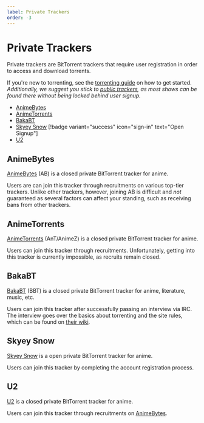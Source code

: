 ```yaml
---
label: Private Trackers
order: -3
---
```


# Private Trackers

Private trackers are BitTorrent trackers that require user registration in order to access and download torrents.

If you're new to torrenting, see the [torrenting guide](/getting-started/torrenting) on how to get started. *Additionally, we suggest you stick to [public trackers](/sourcing/public-trackers), as most shows can be found there without being locked behind user signup.*

- [AnimeBytes](https://animebytes.tv)
- [AnimeTorrents](https://animetorrents.me)
- [BakaBT](https://bakabt.me)
- [Skyey Snow](https://skyeysnow.com) [!badge variant="success" icon="sign-in" text="Open Signup"]
- [U2](https://u2.dmhy.org)

## AnimeBytes

[AnimeBytes](https://animebytes.tv) (AB) is a closed private BitTorrent tracker for anime.

Users are can join this tracker through recruitments on various top-tier trackers. Unlike other trackers, however, joining AB is difficult and *not* guaranteed as several factors can affect your standing, such as receiving bans from other trackers.

## AnimeTorrents

[AnimeTorrents](https://animetorrents.me) (AnT/AnimeZ) is a closed private BitTorrent tracker for anime.

Users can join this tracker through recruitments. Unfortunately, getting into this tracker is currently impossible, as recruits remain closed.

## BakaBT

[BakaBT](https://bakabt.me) (BBT) is a closed private BitTorrent tracker for anime, literature, music, etc.

Users can join this tracker after successfully passing an interview via IRC. The interview goes over the basics about torrenting and the site rules, which can be found on [their wiki](https://wiki.bakabt.me).

## Skyey Snow

[Skyey Snow](https://skyeysnow.com) is a open private BitTorrent tracker for anime.

Users can join this tracker by completing the account registration process.

## U2

[U2](https://u2.dmhy.org) is a closed private BitTorrent tracker for anime.

Users can join this tracker through recruitments on [AnimeBytes](#animebytes).
